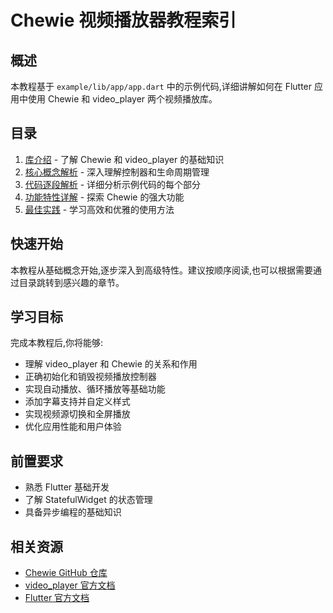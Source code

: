# Chewie 视频播放器教程索引

## 概述

本教程基于 `example/lib/app/app.dart` 中的示例代码,详细讲解如何在 Flutter 应用中使用 Chewie 和 video_player 两个视频播放库。

## 目录

1. [库介绍](./01-introduction.md) - 了解 Chewie 和 video_player 的基础知识
2. [核心概念解析](./02-core-concepts.md) - 深入理解控制器和生命周期管理
3. [代码逐段解析](./03-code-analysis.md) - 详细分析示例代码的每个部分
4. [功能特性详解](./04-features.md) - 探索 Chewie 的强大功能
5. [最佳实践](./05-best-practices.md) - 学习高效和优雅的使用方法

## 快速开始

本教程从基础概念开始,逐步深入到高级特性。建议按顺序阅读,也可以根据需要通过目录跳转到感兴趣的章节。

## 学习目标

完成本教程后,你将能够:

- 理解 video_player 和 Chewie 的关系和作用
- 正确初始化和销毁视频播放控制器
- 实现自动播放、循环播放等基础功能
- 添加字幕支持并自定义样式
- 实现视频源切换和全屏播放
- 优化应用性能和用户体验

## 前置要求

- 熟悉 Flutter 基础开发
- 了解 StatefulWidget 的状态管理
- 具备异步编程的基础知识

## 相关资源

- [Chewie GitHub 仓库](https://github.com/fluttercommunity/chewie)
- [video_player 官方文档](https://pub.dev/packages/video_player)
- [Flutter 官方文档](https://flutter.dev/docs)
